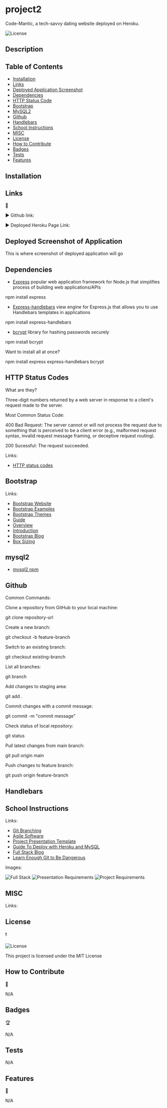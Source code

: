 # project2
Code-Mantic, a tech-savvy dating website deployed on Heroku.

 ![License](https://img.shields.io/badge/license-MIT-pink.svg?style=for-the-badge)

## Description

## Table of Contents

- [Installation](#installation)
- [Links](#links)
- [Deployed Application Screenshot](#deployed-screenshot-of-application)
- [Dependencies](#dependencies)
- [HTTP Status Code](#http-status-codes)
- [Bootstrap](#bootstrap)
- [MySQL2](#mysql2)
- [Github](#github)
- [Handlebars](#handlebars)
- [School Instructions](#school-instructions)
- [MISC](#misc)
- [License](#license)
- [How to Contribute](#how-to-contribute)
- [Badges](#badges)
- [Tests](#tests)
- [Features](#features)

## Installation

## Links

:open_file_folder:

:arrow_forward: Github link:

:arrow_forward: Deployed Heroku Page Link:

## Deployed Screenshot of Application

This is where screenshot of deployed application will go

## Dependencies

- [Express](https://www.npmjs.com/package/express) popular web application framework for Node.js that simplifies process of building web applications/APIs

npm install express

- [Express-handlebars](https://www.npmjs.com/package/express-handlebars) view engine for Express.js that allows you to use Handlebars templates in applications

npm install express-handlebars

- [bcrypt](https://www.npmjs.com/package/bcrypt) library for hashing passwords securely

npm install bcrypt

Want to install all at once?

npm install express express-handlebars bcrypt

## HTTP Status Codes

What are they?

Three-digit numbers returned by a web server in response to a client's request made to the server.

Most Common Status Code:

400 Bad Request: The server cannot or will not process the request due to something that is perceived to be a client error (e.g., malformed request syntax, invalid request message framing, or deceptive request routing).

200 Sucessful: The request succeeded.

Links:

- [HTTP status codes](https://developer.mozilla.org/en-US/docs/Web/HTTP/Status)

## Bootstrap

Links:

- [Bootstrap Website](https://getbootstrap.com/)
- [Bootstrap Examples](https://getbootstrap.com/docs/5.3/examples/)
- [Bootstrap Themes](https://themes.getbootstrap.com/)
- [Guide](https://themes.getbootstrap.com/guide/)
- [Overview](https://getbootstrap.com/docs/4.5/layout/overview/)
- [Introduction](https://getbootstrap.com/docs/4.5/getting-started/introduction/#starter-template)
- [Bootstrap Blog](https://blog.getbootstrap.com/)
- [Box Sizing](https://css-tricks.com/box-sizing/)

## mysql2

- [mysql2 npm](https://www.npmjs.com/package/mysql2)

## Github

Common Commands:

Clone a repository from GitHub to your local machine:

git clone repository-url

Create a new branch:

git checkout -b feature-branch

Switch to an existing branch:

git checkout existing-branch

List all branches:

git branch

Add changes to staging area:

git add .

Commit changes with a commit message:

git commit -m "commit message"

Check status of local repository:

git status

Pull latest changes from main branch:

git pull origin main

Push changes to feature branch:

git push origin feature-branch

## Handlebars

## School Instructions

Links:

- [Git Branching](https://git-scm.com/book/en/v2/Git-Branching-Branching-Workflows)
- [Agile Software](https://en.wikipedia.org/wiki/Agile_software_development)
- [Project Presentation Template](https://docs.google.com/presentation/d/10QaO9KH8HtUXj__81ve0SZcpO5DbMbqqQr4iPpbwKks/edit#slide=id.p)
- [Guide To Deploy with Heroku and MySQL](https://coding-boot-camp.github.io/full-stack/heroku/deploy-with-heroku-and-mysql)
- [Full Stack Blog](https://coding-boot-camp.github.io/full-stack/)
- [Learn Enough Git to Be Dangerous](https://www.learnenough.com/git-tutorial/getting_started)

Images:

![Full Stack](<images/fullstack project.jpg>)
![Presentation Requirements](<images/presentation requirements.jpg>)
![Project Requirements](images/project-requirements.jpg)

## MISC

Links:

## License

:heavy_exclamation_mark:

 ![License](https://img.shields.io/badge/license-MIT-pink.svg?style=for-the-badge)

 This project is licensed under the MIT License

## How to Contribute

:tada:

N/A

## Badges

:trophy:

N/A

## Tests

N/A

## Features

:sparkler:

N/A
